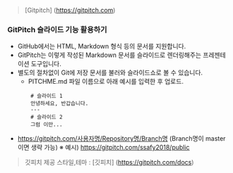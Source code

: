 > [Gitpitch] (https://gitpitch.com)

### GitPitch 슬라이드 기능 활용하기
  - GitHub에서는 HTML, Markdown 형식 등의 문서를 지원합니다.
  - GitPitch는 이렇게 작성된 Markdown 문서를 슬라이드로 렌더링해주는 프레젠테이션 도구입니다.
  - 별도의 절차없이 Git에 저장 문서를 불러와 슬라이드쇼로 볼 수 있습니다.
       - PITCHME.md 파일 이름으로 아래 예시를 입력한 후 업로드.
       ``` ---
           # 슬라이드 1
           안녕하세요, 반갑습니다.
           ---
           # 슬라이드 2
           그럼 이만...
       ```
  - https://gitpitch.com/사용자명/Repository명/Branch명 (Branch명이 master이면 생략 가능)
       ※ 예시) https://gitpitch.com/ssafy2018/public
   > 깃피치 제공 스타일,테마 : [깃피치] (https://gitpitch.com/docs)

